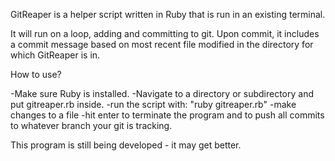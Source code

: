 GitReaper is a helper script written in Ruby that is run in an existing terminal.

It will run on a loop, adding and committing to git. Upon commit, it includes a commit message based on most recent file modified in the directory for which GitReaper is in.

How to use?

-Make sure Ruby is installed.
-Navigate to a directory or subdirectory and put gitreaper.rb inside.
-run the script with: "ruby gitreaper.rb"
-make changes to a file
-hit enter to terminate the program and to push all commits to whatever branch your git is tracking.

This program is still being developed - it may get better.
